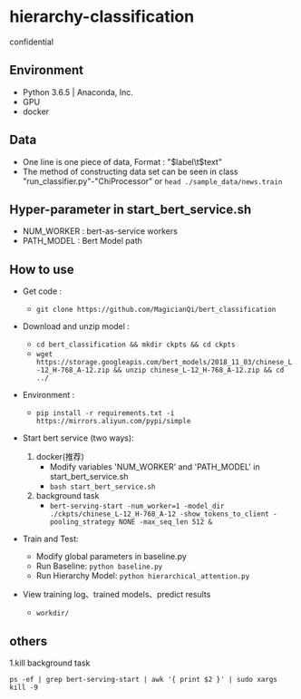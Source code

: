 # hierarchy-classification

confidential

## Environment

* Python 3.6.5 | Anaconda, Inc.
* GPU
* docker

## Data

* One line is one piece of data, Format : "$label\t$text"
* The method of constructing data set can be seen in class "run_classifier.py"-"ChiProcessor" or `head ./sample_data/news.train`

## Hyper-parameter in start_bert_service.sh

* NUM_WORKER : bert-as-service workers
* PATH_MODEL : Bert Model path

## How to use

* Get code : 
    * `git clone https://github.com/MagicianQi/bert_classification`
* Download and unzip model : 
    * `cd bert_classification && mkdir ckpts && cd ckpts`
    * `wget https://storage.googleapis.com/bert_models/2018_11_03/chinese_L-12_H-768_A-12.zip && unzip chinese_L-12_H-768_A-12.zip && cd ../`
* Environment : 
    * `pip install -r requirements.txt -i https://mirrors.aliyun.com/pypi/simple`
* Start bert service (two ways): 
    1. docker(推荐)
        * Modify variables 'NUM_WORKER' and 'PATH_MODEL' in start_bert_service.sh
        * `bash start_bert_service.sh`
    2. background task
        * `bert-serving-start -num_worker=1 -model_dir ./ckpts/chinese_L-12_H-768_A-12 -show_tokens_to_client -pooling_strategy NONE -max_seq_len 512 &`
* Train and Test:
    * Modify global parameters in baseline.py
    * Run Baseline: `python baseline.py`
    * Run Hierarchy Model: `python hierarchical_attention.py`

* View training log、trained models、predict results
    * `workdir/`
    
## others

1.kill background task

`ps -ef | grep bert-serving-start | awk '{ print $2 }' | sudo xargs kill -9`
